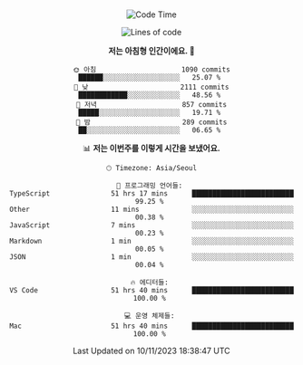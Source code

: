 <div align="center">

<br />

 <!--START_SECTION:waka-->
![Code Time](http://img.shields.io/badge/Code%20Time-1%2C593%20hrs%2041%20mins-blue)

![Lines of code](https://img.shields.io/badge/%EC%A0%80%EB%8A%94%20%EC%97%AC%ED%83%9C%EA%B9%8C%EC%A7%80%20-3.2%20million%20%EC%A4%84%EC%9D%98%20%EC%BD%94%EB%93%9C%EB%A5%BC%20%EC%9E%91%EC%84%B1%ED%96%88%EC%96%B4%EC%9A%94.-blue)

**저는 아침형 인간이에요. 🐤** 

```text
🌞 아침                     1090 commits        ██████░░░░░░░░░░░░░░░░░░░   25.07 % 
🌆 낮　                     2111 commits        ████████████░░░░░░░░░░░░░   48.56 % 
🌃 저녁                     857 commits         █████░░░░░░░░░░░░░░░░░░░░   19.71 % 
🌙 밤　                     289 commits         ██░░░░░░░░░░░░░░░░░░░░░░░   06.65 % 
```


📊 **저는 이번주를 이렇게 시간을 보냈어요.** 

```text
🕑︎ Timezone: Asia/Seoul

💬 프로그래밍 언어들: 
TypeScript               51 hrs 17 mins      █████████████████████████   99.25 % 
Other                    11 mins             ░░░░░░░░░░░░░░░░░░░░░░░░░   00.38 % 
JavaScript               7 mins              ░░░░░░░░░░░░░░░░░░░░░░░░░   00.23 % 
Markdown                 1 min               ░░░░░░░░░░░░░░░░░░░░░░░░░   00.05 % 
JSON                     1 min               ░░░░░░░░░░░░░░░░░░░░░░░░░   00.04 % 

🔥 에디터들: 
VS Code                  51 hrs 40 mins      █████████████████████████   100.00 % 

💻 운영 체제들: 
Mac                      51 hrs 40 mins      █████████████████████████   100.00 % 
```


 Last Updated on 10/11/2023 18:38:47 UTC
<!--END_SECTION:waka-->

</div>
